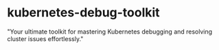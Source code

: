 # kubernetes-debug-toolkit
"Your ultimate toolkit for mastering Kubernetes debugging and resolving cluster issues effortlessly."
